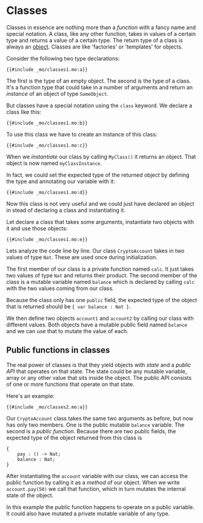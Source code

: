 # Classes
Classes in essence are nothing more than a *function* with a fancy name and special notation. A class, like any other function, takes in values of a certain type and returns a value of a certain type. The return type of a class is always an [object](objects.html). Classes are like 'factories' or 'templates' for objects. 

Consider the following two type declarations:

```motoko
{{#include _mo/classes1.mo:a}}
```

The first is the type of an empty object. The second is the type of a class. It's a function type that could take in a number of arguments and return an *instance* of an object of type `SomeObject`.

But classes have a special notation using the `class` keyword. We declare a class like this:

```motoko
{{#include _mo/classes1.mo:b}}
```

To use this class we have to create an instance of this class:

```motoko
{{#include _mo/classes1.mo:c}}
```

When we *instantiate* our class by calling `MyClass()` it returns an object. That object is now named `myClassInstance`.

In fact, we could set the expected type of the returned object by defining the type and annotating our variable with it:

```motoko
{{#include _mo/classes1.mo:d}}
```

Now this class is not very useful and we could just have declared an object in stead of declaring a class and instantiating it. 

Let declare a class that takes some arguments, instantiate two objects with it and use those objects:

```motoko
{{#include _mo/classes1.mo:e}}
```

Lets analyze the code line by line. Our class `CryptoAccount` takes in two values of type `Nat`. These are used once during initialization. 

The first member of our class is a private function named `calc`. It just takes two values of type `Nat` and returns their product. The second member of the class is a mutable variable named `balance` which is declared by calling `calc` with the two values coming from our class. 

Because the class only has one `public` field, the expected type of the object that is returned should be `{ var balance : Nat }`.

We then define two objects `account1` and `account2` by calling our class with different values. Both objects have a mutable public field named `balance` and we can use that to mutate the value of each. 

## Public functions in classes
The real power of classes is that they yield objects with *state* and a *public API* that operates on that state. The state could be any mutable variable, array or any other value that sits inside the object. The public API consists of one or more functions that operate on that state. 

Here's an example:

```motoko
{{#include _mo/classes2.mo:a}}
```

Our `CryptoAccount` class takes the same two arguments as before, but now has only two members. One is the public mutable `balance` variable. The second is a *public function*. Because there are two public fields, the expected type of the object returned from this class is 

    { 
        pay : () -> Nat; 
        balance : Nat; 
    }

After instantiating the `account` variable with our class, we can access the public function by calling it as a *method* of our object. When we write `account.pay(50)` we call that function, which in turn mutates the internal state of the object.

In this example the public function happens to operate on a public variable. It could also have mutated a private mutable variable of any type. 